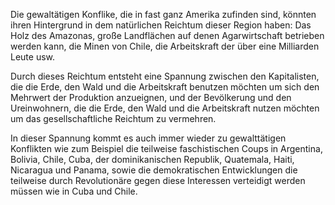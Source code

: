 Die gewaltätigen Konflike, die in fast ganz Amerika zufinden sind, könnten ihren Hintergrund in dem natürlichen Reichtum dieser Region haben: Das Holz des Amazonas, große Landflächen auf denen Agarwirtschaft betrieben werden kann, die Minen von Chile, die Arbeitskraft der über eine Milliarden Leute usw. 

Durch dieses Reichtum entsteht eine Spannung zwischen den Kapitalisten, die die Erde, den Wald und die Arbeitskraft benutzen möchten um sich den Mehrwert der Produktion anzueignen, und der Bevölkerung und den Ureinwohnern, die die Erde, den Wald und die Arbeitskraft nutzen möchten um das gesellschaftliche Reichtum zu vermehren.

In dieser Spannung kommt es auch immer wieder zu gewalttätigen Konflikten wie zum Beispiel die teilweise faschistischen Coups in Argentina, Bolivia, Chile, Cuba, der dominikanischen Republik, Quatemala, Haiti, Nicaragua und Panama, sowie die demokratischen Entwicklungen die teilweise durch Revolutionäre gegen diese Interessen verteidigt werden müssen wie in Cuba und Chile. 